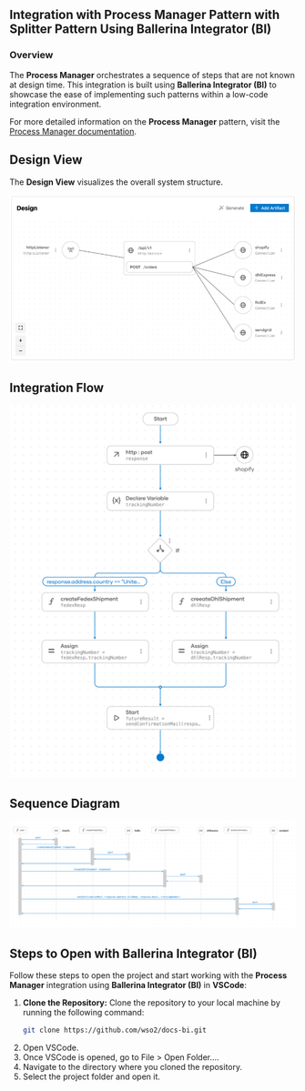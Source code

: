 ## Integration with Process Manager Pattern with Splitter Pattern Using Ballerina Integrator (BI)

### Overview

The **Process Manager** orchestrates a sequence of steps that are not known at design time.
This integration is built using **Ballerina Integrator (BI)** to showcase the ease of implementing such patterns within a low-code integration environment.

For more detailed information on the **Process Manager** pattern, visit the [Process Manager documentation](https://www.enterpriseintegrationpatterns.com/patterns/messaging/ProcessManager.html).

## Design View

The **Design View** visualizes the overall system structure.

![Design View](design.png)

## Integration Flow

![Flow Diagram](flow.png)

## Sequence Diagram

![Flow Diagram](sequence.png)

## Steps to Open with Ballerina Integrator (BI)

Follow these steps to open the project and start working with the **Process Manager** integration using **Ballerina Integrator (BI)** in **VSCode**:

1. **Clone the Repository:**
   Clone the repository to your local machine by running the following command:
   ```bash
   git clone https://github.com/wso2/docs-bi.git

2. Open VSCode.
3. Once VSCode is opened, go to File > Open Folder....
4. Navigate to the directory where you cloned the repository.
5. Select the project folder and open it.
